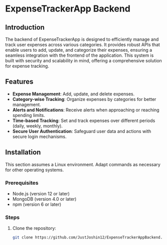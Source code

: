 # ExpenseTrackerApp Backend

## Introduction

The backend of ExpenseTrackerApp is designed to efficiently manage and track user expenses across various categories. It provides robust APIs that enable users to add, update, and categorize their expenses, ensuring a seamless integration with the frontend of the application. This system is built with security and scalability in mind, offering a comprehensive solution for expense tracking.

## Features

- **Expense Management**: Add, update, and delete expenses.
- **Category-wise Tracking**: Organize expenses by categories for better management.
- **Alerts and Notifications**: Receive alerts when approaching or reaching spending limits.
- **Time-based Tracking**: Set and track expenses over different periods (daily, weekly, monthly).
- **Secure User Authentication**: Safeguard user data and actions with secure login mechanisms.

## Installation

This section assumes a Linux environment. Adapt commands as necessary for other operating systems.

### Prerequisites

- Node.js (version 12 or later)
- MongoDB (version 4.0 or later)
- npm (version 6 or later)

### Steps

1. Clone the repository:
   ```bash
   git clone https://github.com/JustJoshin12/ExpenseTrackerAppBackend.git

